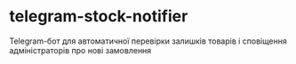 # telegram-stock-notifier
Telegram-бот для автоматичної перевірки залишків товарів і сповіщення адміністраторів про нові замовлення
